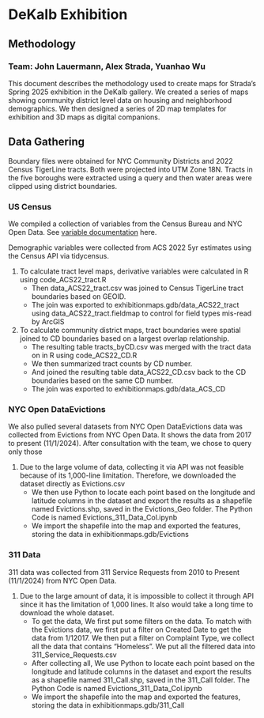# DeKalb Exhibition
## Methodology
### Team: John Lauermann, Alex Strada, Yuanhao Wu
 
This document describes the methodology used to create maps for Strada’s Spring 2025 exhibition in the DeKalb gallery. We created a series of maps showing community district level data on housing and neighborhood demographics. We then designed a series of 2D map templates for exhibition and 3D maps as digital companions.
 
## Data Gathering

Boundary files were obtained for NYC Community Districts and 2022 Census TigerLine tracts. Both were projected into UTM Zone 18N. Tracts in the five boroughs were extracted using a query and then water areas were clipped using district boundaries. 

### US Census
We compiled a collection of variables from the Census Bureau and NYC Open Data. See [variable documentation](https://docs.google.com/spreadsheets/d/1ocsovQU9sfGW3KTDgE4AntTEQhZ-ztR_e0dDfXoxsf8/edit?usp=sharing) here. 

Demographic variables were collected from ACS 2022 5yr estimates using the Census API via tidycensus. 

1. To calculate tract level maps, derivative variables were calculated in R using code_ACS22_tract.R  
    - Then data_ACS22_tract.csv was joined to Census TigerLine tract boundaries based on GEOID. 
    - The join was exported to exhibitionmaps.gdb/data_ACS22_tract using data_ACS22_tract.fieldmap to control for field types mis-read by ArcGIS
2. To calculate community district maps, tract boundaries were spatial joined to CD boundaries based on a largest overlap relationship. 
    - The resulting table tracts_byCD.csv was merged with the tract data on in R using code_ACS22_CD.R  
    - We then summarized tract counts by CD number.
    - And joined the resulting table data_ACS22_CD.csv back to the CD boundaries based on the same CD number.
    - The join was exported to exhibitionmaps.gdb/data_ACS_CD

### NYC Open DataEvictions

We also pulled several datasets from NYC Open DataEvictions data was collected from Evictions from NYC Open Data. It shows the data from 2017 to present (11/1/2024). After consultation with the team, we chose to query only those 

1. Due to the large volume of data, collecting it via API was not feasible because of its 1,000-line limitation. Therefore, we downloaded the dataset directly as Evictions.csv
    - We then use Python to locate each point based on the longitude and latitude columns in the dataset and export the results as a shapefile named Evictions.shp, saved in the Evictions_Geo folder. The Python Code is named Evictions_311_Data_Col.ipynb
    - We import the shapefile into the map and exported the features, storing the data in exhibitionmaps.gdb/Evictions

### 311 Data

311 data was collected from 311 Service Requests from 2010 to Present (11/1/2024) from NYC Open Data.
1. Due to the large amount of data, it is impossible to collect it through API since it has the limitation of 1,000 lines. It also would take a long time to download the whole dataset.
    - To get the data, We first put some filters on the data. To match with the Evictions data, we first put a filter on Created Date to get the data from 1/12017. We then put a filter on Complaint Type, we collect all the data that contains “Homeless”. We put all the filtered data into 311_Service_Requests.csv
    - After collecting all, We use Python to locate each point based on the longitude and latitude columns in the dataset and export the results as a shapefile named 311_Call.shp, saved in the 311_Call folder. The Python Code is named Evictions_311_Data_Col.ipynb
    - We import the shapefile into the map and exported the features, storing the data in exhibitionmaps.gdb/311_Call


